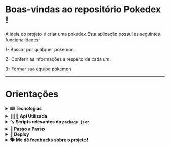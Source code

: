 # Boas-vindas ao repositório Pokedex !

A ideia do projeto é criar uma pokedex.Esta aplicação possui as seguintes funcionalidades:

1- Buscar por qualquer pokemon.

2- Conferir as informações a respeito de cada um.

3- Formar sua equipe pokemon

---
# Orientações

<details>
  <summary>
    <strong>⌨️ Tecnologias</strong>
  </summary>
  
  - **ReactJS**
  
  - **CSS**

</details>

<details>
  <summary>
    <strong>🕵🏽‍♀️ Api Utilizada</strong>
  </summary>
  
  - [API](https://pokeapi.co/)

</details>

<details>
  <summary>
    <strong>🪛 Scripts relevantes do <code>package.json</code></strong>
  </summary><br>

  - `start`: Roda a aplicação;
    - *uso (na raiz do projeto): `npm start`*

</details>

<details>
  <summary>
    <strong>🤝 Passo a Passo</strong>
  </summary><br>

  1. Clone o repositório

  - Use o comando: `git clone git@github.com:msennaa/pokedex.git`
  - Entre na pasta do repositório que você acabou de clonar:
    - `cd pokedex`

  2. Instale as dependências

  - Para isso, use o seguinte comando: `npm install`
  
  3. Subindo a aplicação

  - Para isso, use o seguinte comando na raiz do projeto: `npm start`
  
  </details>
  
  <details>
  <summary>
    <strong>🫣 Deploy</strong>
  </summary>
  
  - Quer testar sem clonar o projeto? [Clique aqui!](http://senapoke.herokuapp.com/)

</details>
  
  
  
<details>
  <summary>
    <strong>🗣 Me dê feedbacks sobre o projeto!</strong>
  </summary><br>

  Qualquer tipo de feedback é bem vindo para que eu possa continuar melhorando. 
   - **senamatheusjob@gmail.com**
</details>
